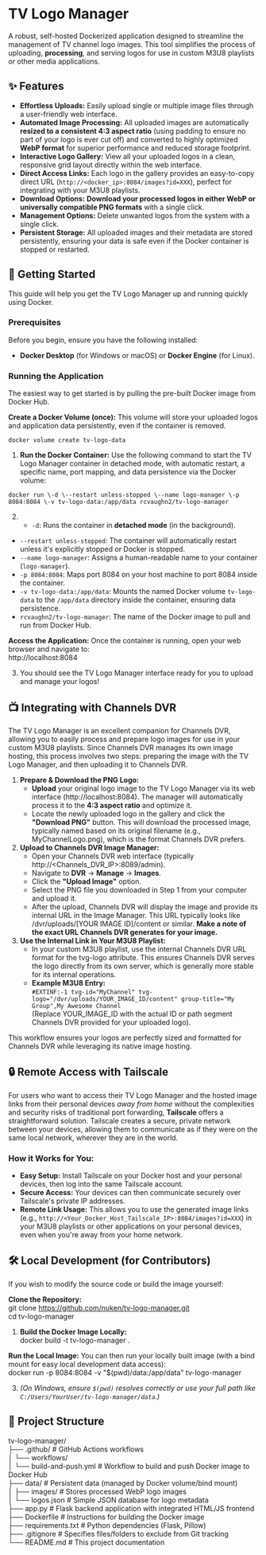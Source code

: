 # **TV Logo Manager**

A robust, self-hosted Dockerized application designed to streamline the management of TV channel logo images. This tool simplifies the process of uploading, **processing**, and serving logos for use in custom M3U8 playlists or other media applications.

## **✨ Features**

- **Effortless Uploads:** Easily upload single or multiple image files through a user-friendly web interface.
- **Automated Image Processing:** All uploaded images are automatically **resized to a consistent 4:3 aspect ratio** (using padding to ensure no part of your logo is ever cut off) and converted to highly optimized **WebP format** for superior performance and reduced storage footprint.
- **Interactive Logo Gallery:** View all your uploaded logos in a clean, responsive grid layout directly within the web interface.
- **Direct Access Links:** Each logo in the gallery provides an easy-to-copy direct URL (`http://<docker_ip>:8084/images?id=XXX`), perfect for integrating with your M3U8 playlists.
- **Download Options:** **Download your processed logos in either WebP or universally compatible PNG formats** with a single click.
- **Management Options:** Delete unwanted logos from the system with a single click.
- **Persistent Storage:** All uploaded images and their metadata are stored persistently, ensuring your data is safe even if the Docker container is stopped or restarted.

## **🚀 Getting Started**

This guide will help you get the TV Logo Manager up and running quickly using Docker.

### **Prerequisites**

Before you begin, ensure you have the following installed:

- **Docker Desktop** (for Windows or macOS) or **Docker Engine** (for Linux).

### **Running the Application**

The easiest way to get started is by pulling the pre-built Docker image from Docker Hub.

**Create a Docker Volume (once):** This volume will store your uploaded logos and application data persistently, even if the container is removed.  

```
docker volume create tv-logo-data
```

1. **Run the Docker Container:** Use the following command to start the TV Logo Manager container in detached mode, with automatic restart, a specific name, port mapping, and data persistence via the Docker volume:  
 
  ```
  docker run \-d \--restart unless-stopped \--name logo-manager \-p 8084:8084 \-v tv-logo-data:/app/data rcvaughn2/tv-logo-manager
  ```
  
2. - `-d`: Runs the container in **detached mode** (in the background).
  - `--restart unless-stopped`: The container will automatically restart unless it's explicitly stopped or Docker is stopped.
  - `--name logo-manager`: Assigns a human-readable name to your container (`logo-manager`).
  - `-p 8084:8084`: Maps port 8084 on your host machine to port 8084 inside the container.
  - `-v tv-logo-data:/app/data`: Mounts the named Docker volume `tv-logo-data` to the `/app/data` directory inside the container, ensuring data persistence.
  - `rcvaughn2/tv-logo-manager`: The name of the Docker image to pull and run from Docker Hub.

**Access the Application:** Once the container is running, open your web browser and navigate to:  
http://localhost:8084

3. You should see the TV Logo Manager interface ready for you to upload and manage your logos\!
  
## **📺 Integrating with Channels DVR**

The TV Logo Manager is an excellent companion for Channels DVR, allowing you to easily process and prepare logo images for use in your custom M3U8 playlists. Since Channels DVR manages its own image hosting, this process involves two steps: preparing the image with the TV Logo Manager, and then uploading it to Channels DVR.

1. **Prepare & Download the PNG Logo:**  
   * **Upload** your original logo image to the TV Logo Manager via its web interface (http://localhost:8084). The manager will automatically process it to the **4:3 aspect ratio** and optimize it.  
   * Locate the newly uploaded logo in the gallery and click the **"Download PNG"** button. This will download the processed image, typically named based on its original filename (e.g., MyChannelLogo.png), which is the format Channels DVR prefers.  
2. **Upload to Channels DVR Image Manager:**  
   * Open your Channels DVR web interface (typically http://\<Channels\_DVR\_IP\>:8089/admin).  
   * Navigate to **DVR** \-\> **Manage** \-\> **Images**.  
   * Click the **"Upload Image"** option.  
   * Select the PNG file you downloaded in Step 1 from your computer and upload it.  
   * After the upload, Channels DVR will display the image and provide its internal URL in the Image Manager. This URL typically looks like /dvr/uploads/\[YOUR IMAGE ID\]/content or similar. **Make a note of the exact URL Channels DVR generates for your image.**  
3. **Use the Internal Link in Your M3U8 Playlist:**  
   * In your custom M3U8 playlist, use the internal Channels DVR URL format for the tvg-logo attribute. This ensures Channels DVR serves the logo directly from its own server, which is generally more stable for its internal operations.  
   * **Example M3U8 Entry:**  
     `#EXTINF:-1 tvg-id="MyChannel" tvg-logo="/dvr/uploads/YOUR_IMAGE_ID/content" group-title="My Group",My Awesome Channel`  
     (Replace YOUR\_IMAGE\_ID with the actual ID or path segment Channels DVR provided for your uploaded logo).

This workflow ensures your logos are perfectly sized and formatted for Channels DVR while leveraging its native image hosting.


## **🔒 Remote Access with Tailscale**

For users who want to access their TV Logo Manager and the hosted image links from their personal devices *away from home* without the complexities and security risks of traditional port forwarding, **Tailscale** offers a straightforward solution. Tailscale creates a secure, private network between your devices, allowing them to communicate as if they were on the same local network, wherever they are in the world.

### **How it Works for You:**

- **Easy Setup:** Install Tailscale on your Docker host and your personal devices, then log into the same Tailscale account.
- **Secure Access:** Your devices can then communicate securely over Tailscale's private IP addresses.
- **Remote Link Usage:** This allows you to use the generated image links (e.g., `http://<Your_Docker_Host_Tailscale_IP>:8084/images?id=XXX`) in your M3U8 playlists or other applications on your personal devices, even when you're away from your home network.

## **🛠️ Local Development (for Contributors)**

If you wish to modify the source code or build the image yourself:

**Clone the Repository:**  
git clone https://github.com/nuken/tv-logo-manager.git  
cd tv-logo-manager

1. **Build the Docker Image Locally:**  
  docker build \-t tv-logo-manager .
  

**Run the Local Image:** You can then run your locally built image (with a bind mount for easy local development data access):  
docker run \-p 8084:8084 \-v "$(pwd)/data:/app/data" tv-logo-manager

3. *(On Windows, ensure `$(pwd)` resolves correctly or use your full path like `C:/Users/YourUser/tv-logo-manager/data`.)*
  

## **📂 Project Structure**

tv-logo-manager/  
├── .github/ \# GitHub Actions workflows  
│ └── workflows/  
│ └── build-and-push.yml \# Workflow to build and push Docker image to Docker Hub  
├── data/ \# Persistent data (managed by Docker volume/bind mount)  
│ ├── images/ \# Stores processed WebP logo images  
│ └── logos.json \# Simple JSON database for logo metadata  
├── app.py \# Flask backend application with integrated HTML/JS frontend  
├── Dockerfile \# Instructions for building the Docker image  
├── requirements.txt \# Python dependencies (Flask, Pillow)  
├── .gitignore \# Specifies files/folders to exclude from Git tracking  
└── README.md \# This project documentation
